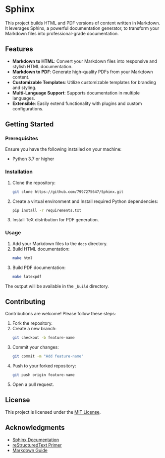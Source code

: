 # Sphinx

This project builds HTML and PDF versions of content written in Markdown. It leverages Sphinx, a powerful documentation generator, to transform your Markdown files into professional-grade documentation.

## Features

- **Markdown to HTML**: Convert your Markdown files into responsive and stylish HTML documentation.
- **Markdown to PDF**: Generate high-quality PDFs from your Markdown content.
- **Customizable Templates**: Utilize customizable templates for branding and styling.
- **Multi-Language Support**: Supports documentation in multiple languages.
- **Extensible**: Easily extend functionality with plugins and custom configurations.


## Getting Started

### Prerequisites

Ensure you have the following installed on your machine:
- Python 3.7 or higher

### Installation

1. Clone the repository:
   ```bash
   git clone https://github.com/7997275647/Sphinx.git
   ```
   
2. Create a virtual environment and Install required Python dependencies:
   ```bash
   pip install -r requirements.txt
   ```

3. Install TeX distribution for PDF generation.

### Usage

1. Add your Markdown files to the `docs` directory.
2. Build HTML documentation:
   ```bash
   make html
   ```
3. Build PDF documentation:
   ```bash
   make latexpdf
   ```

The output will be available in the `_build` directory.

## Contributing

Contributions are welcome! Please follow these steps:

1. Fork the repository.
2. Create a new branch:
   ```bash
   git checkout -b feature-name
   ```
3. Commit your changes:
   ```bash
   git commit -m "Add feature-name"
   ```
4. Push to your forked repository:
   ```bash
   git push origin feature-name
   ```
5. Open a pull request.

## License

This project is licensed under the [MIT License](LICENSE).

## Acknowledgments

- [Sphinx Documentation](https://www.sphinx-doc.org/)
- [reStructuredText Primer](https://docutils.sourceforge.io/rst.html)
- [Markdown Guide](https://www.markdownguide.org/)
